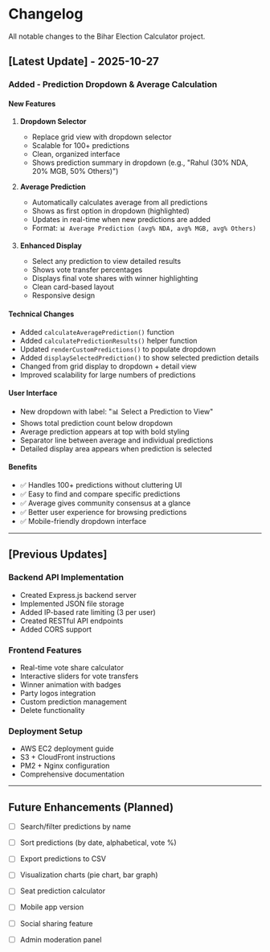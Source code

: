 # Changelog

All notable changes to the Bihar Election Calculator project.

## [Latest Update] - 2025-10-27

### Added - Prediction Dropdown & Average Calculation

#### New Features
1. **Dropdown Selector**
   - Replace grid view with dropdown selector
   - Scalable for 100+ predictions
   - Clean, organized interface
   - Shows prediction summary in dropdown (e.g., "Rahul (30% NDA, 20% MGB, 50% Others)")

2. **Average Prediction**
   - Automatically calculates average from all predictions
   - Shows as first option in dropdown (highlighted)
   - Updates in real-time when new predictions are added
   - Format: `📊 Average Prediction (avg% NDA, avg% MGB, avg% Others)`

3. **Enhanced Display**
   - Select any prediction to view detailed results
   - Shows vote transfer percentages
   - Displays final vote shares with winner highlighting
   - Clean card-based layout
   - Responsive design

#### Technical Changes
- Added `calculateAveragePrediction()` function
- Added `calculatePredictionResults()` helper function
- Updated `renderCustomPredictions()` to populate dropdown
- Added `displaySelectedPrediction()` to show selected prediction details
- Changed from grid display to dropdown + detail view
- Improved scalability for large numbers of predictions

#### User Interface
- New dropdown with label: "📊 Select a Prediction to View"
- Shows total prediction count below dropdown
- Average prediction appears at top with bold styling
- Separator line between average and individual predictions
- Detailed display area appears when prediction is selected

#### Benefits
- ✅ Handles 100+ predictions without cluttering UI
- ✅ Easy to find and compare specific predictions
- ✅ Average gives community consensus at a glance
- ✅ Better user experience for browsing predictions
- ✅ Mobile-friendly dropdown interface

---

## [Previous Updates]

### Backend API Implementation
- Created Express.js backend server
- Implemented JSON file storage
- Added IP-based rate limiting (3 per user)
- Created RESTful API endpoints
- Added CORS support

### Frontend Features
- Real-time vote share calculator
- Interactive sliders for vote transfers
- Winner animation with badges
- Party logos integration
- Custom prediction management
- Delete functionality

### Deployment Setup
- AWS EC2 deployment guide
- S3 + CloudFront instructions
- PM2 + Nginx configuration
- Comprehensive documentation

---

## Future Enhancements (Planned)

- [ ] Search/filter predictions by name
- [ ] Sort predictions (by date, alphabetical, vote %)
- [ ] Export predictions to CSV
- [ ] Visualization charts (pie chart, bar graph)
- [ ] Seat prediction calculator
- [ ] Mobile app version
- [ ] Social sharing feature
- [ ] Admin moderation panel


